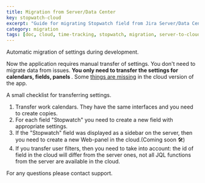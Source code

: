 ```yaml
---
title: Migration from Server/Data Center
key: stopwatch-cloud
excerpt: "Guide for migrating Stopwatch field from Jira Server/Data Center to Cloud with manual settings transfer and configuration checklist."
category: migration
tags: [doc, cloud, time-tracking, stopwatch, migration, server-to-cloud, settings-transfer, data-center]
---
```


Automatic migration of settings during development.

Now the application requires manual transfer of settings.
You don't need to migrate data from issues. <b> You only need to transfer the settings for calendars, fields, panels </b>.
Some [things are missing](/docs/stopwatch-cloud/featureDifferenceDocumentation/) in the cloud version of the app.

A small checklist for transferring settings.
1. Transfer work calendars. They have the same interfaces and you need to create copies.
2. For each field "Stopwatch" you need to create a new field with appropriate settings. 
3. If the "Stopwatch" field was displayed as a sidebar on the server, then you need to create a new Web-panel in the cloud.(Coming soon 🛠)
4. If you transfer user filters, then you need to take into account: the id of field in the cloud will differ from the server ones, not all JQL functions from the server are available in the cloud.


For any questions please contact support.